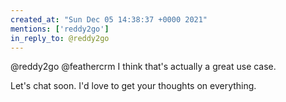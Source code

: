```yaml
---
created_at: "Sun Dec 05 14:38:37 +0000 2021"
mentions: ['reddy2go']
in_reply_to: @reddy2go
---
```


@reddy2go @feathercrm I think that's actually a great use case. 

Let's chat soon. I'd love to get your thoughts on everything.
